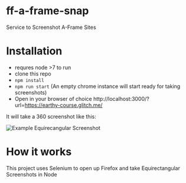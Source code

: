 # ff-a-frame-snap
Service to Screenshot A-Frame Sites

# Installation

* requres node >7 to run
* clone this repo
* `npm install`
* `npm run start` (An empty chrome instance will start ready for taking screenshots)
* Open in your browser of choice http://localhost:3000/?url=https://earthy-course.glitch.me/

It will take a 360 screenshot like this:

![Example Equirecangular Screenshot](https://raw.githubusercontent.com/AdaRoseEdwards/ff-a-frame-snap/master/snaps/screenshot-nine%20worlds%20demo-1506091687898.png)

# How it works

This project uses Selenium to open up Firefox and take Equirectangular Screenshots in Node
